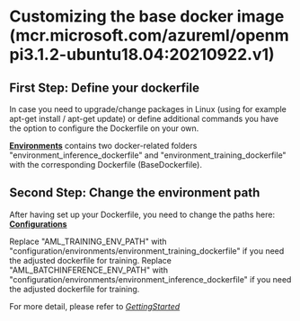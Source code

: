 # Customizing the base docker image (mcr.microsoft.com/azureml/openmpi3.1.2-ubuntu18.04:20210922.v1) 

## First Step: Define your dockerfile
In case you need to upgrade/change packages in Linux (using for example apt-get install / apt-get update) or define additional commands you have the option to configure the Dockerfile on your own.

**[Environments](../../configuration/environments/)** contains two docker-related folders "environment_inference_dockerfile" and "environment_training_dockerfile" with the corresponding Dockerfile (BaseDockerfile). 

## Second Step: Change the environment path
After having set up your Dockerfile, you need to change the paths here: **[Configurations](../../configuration/configuration-aml.variables.yaml)**

Replace "AML_TRAINING_ENV_PATH" with "configuration/environments/environment_training_dockerfile" if you need the adjusted dockerfile for training.
Replace "AML_BATCHINFERENCE_ENV_PATH" with "configuration/environments/environment_inference_dockerfile" if you need the adjusted dockerfile for training.

For more detail, please refer to *[GettingStarted](GettingStarted.md)*
